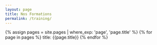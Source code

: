 ```yaml
---
layout: page
title: Nos Formations
permalink: /training/
---
```


{% assign pages = site.pages | where_exp: 'page', 'page.title' %}
{% for page in pages %}
title: {{page.title}}
{% endfor %}